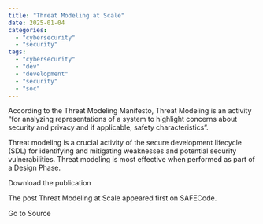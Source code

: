 ```yaml
---
title: "Threat Modeling at Scale"
date: 2025-01-04
categories: 
  - "cybersecurity"
  - "security"
tags: 
  - "cybersecurity"
  - "dev"
  - "development"
  - "security"
  - "soc"
---
```


According to the Threat Modeling Manifesto, Threat Modeling is an activity “for analyzing representations of a system to highlight concerns about security and privacy and if applicable, safety characteristics”.

Threat modeling is a crucial activity of the secure development lifecycle (SDL) for identifying and mitigating weaknesses and potential security vulnerabilities. Threat modeling is most effective when performed as part of a Design Phase.

Download the publication

The post Threat Modeling at Scale appeared first on SAFECode.

Go to Source
